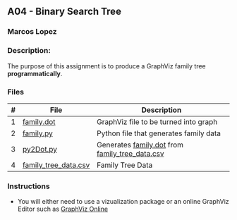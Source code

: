 ## A04 - Binary Search Tree
### Marcos Lopez
### Description:

The purpose of this assignment is to produce a GraphViz family tree **programmatically**. 

### Files

|   #   | File | Description     |
| :---: | ---- | --------------- |
|   1   | [family.dot](./family.dot)                      | GraphViz file to be turned into graph   |
|   2   | [family.py](./family.py)                        | Python file that generates family data  |
|   3   | [py2Dot.py](./py2Dot.py)                        | Generates  [family.dot](./family.dot) from [family_tree_data.csv](./family_tree_data.csv) |
|   4   | [family_tree_data.csv](./family_tree_data.csv)  | Family Tree Data                        |

### Instructions

- You will either need to use a vizualization package or an online GraphViz Editor such as [GraphViz Online](https://dreampuf.github.io/GraphvizOnline/)

